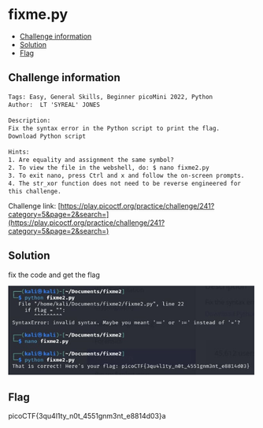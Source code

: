 # fixme.py

- [Challenge information](#challenge-information)
- [Solution](#solution)
- [Flag](#flag)

## Challenge information
```
Tags: Easy, General Skills, Beginner picoMini 2022, Python
Author:  LT 'SYREAL' JONES

Description:
Fix the syntax error in the Python script to print the flag.
Download Python script

Hints:
1. Are equality and assignment the same symbol?
2. To view the file in the webshell, do: $ nano fixme2.py
3. To exit nano, press Ctrl and x and follow the on-screen prompts.
4. The str_xor function does not need to be reverse engineered for this challenge.
```

Challenge link: [https://play.picoctf.org/practice/challenge/241?category=5&page=2&search=](https://play.picoctf.org/practice/challenge/241?category=5&page=2&search=)

## Solution

fix the code and get the flag

<img src="fixme2.jpg" width="500" />

## Flag

picoCTF{3qu4l1ty_n0t_4551gnm3nt_e8814d03}a